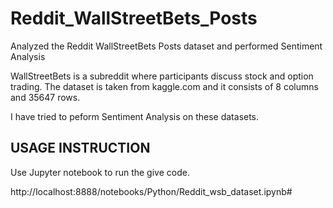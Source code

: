 # Reddit_WallStreetBets_Posts
Analyzed the Reddit WallStreetBets Posts dataset and performed Sentiment Analysis

WallStreetBets is a subreddit where participants discuss stock and option trading. The dataset is taken from kaggle.com and it consists of 8 columns and 35647 rows. 

I have tried to peform Sentiment Analysis on these datasets.

## USAGE INSTRUCTION

Use Jupyter notebook to run the give code.

http://localhost:8888/notebooks/Python/Reddit_wsb_dataset.ipynb#
